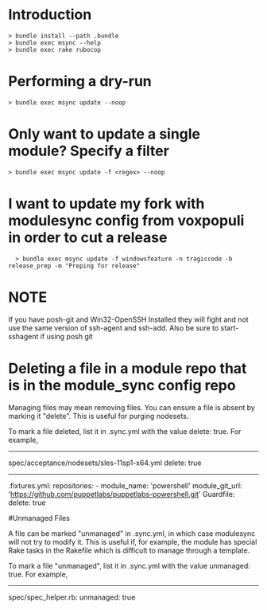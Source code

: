 # Introduction
```
> bundle install --path .bundle
> bundle exec msync --help
> bundle exec rake rubocop
```

# Performing a dry-run
```
> bundle exec msync update --noop
```


# Only want to update a single module?  Specify a filter
```
> bundle exec msync update -f <regex> --noop
```

# I want to update my fork with modulesync config from voxpopuli in order to cut a release
```
  > bundle exec msync update -f windowsfeature -n tragiccode -b release_prep -m "Preping for release"
```

# NOTE
If you have posh-git and Win32-OpenSSH Installed they will fight and not use the same version of ssh-agent and ssh-add.  Also be sure to start-sshagent if using posh git


# Deleting a file in a module repo that is in the module_sync config repo
Managing files may mean removing files. You can ensure a file is absent by marking it "delete". This is useful for purging nodesets.

To mark a file deleted, list it in .sync.yml with the value delete: true. For example,

---
spec/acceptance/nodesets/sles-11sp1-x64.yml
  delete: true


---
  .fixtures.yml:
    repositories:
      - module_name: 'powershell'
        module_git_url: 'https://github.com/puppetlabs/puppetlabs-powershell.git'
  Guardfile:
    delete: true



#Unmanaged Files

A file can be marked "unmanaged" in .sync.yml, in which case modulesync will not try to modify it. This is useful if, for example, the module has special Rake tasks in the Rakefile which is difficult to manage through a template.

To mark a file "unmanaged", list it in .sync.yml with the value unmanaged: true. For example,

---
spec/spec_helper.rb:
  unmanaged: true



